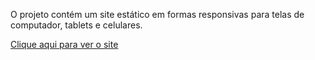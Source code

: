O projeto contém um site estático em formas responsivas para telas de computador, tablets e celulares.

[Clique aqui para ver o site](https://viniz07.github.io/ProjetoFinal/)
